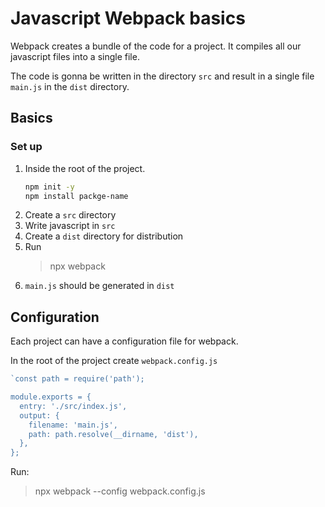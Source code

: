 # Javascript Webpack basics

Webpack creates a bundle of the code for a project. It compiles 
all our javascript files into a single file.

The code is gonna be written in the directory `src` and result in
a single file `main.js` in the `dist` directory.

## Basics

### Set up

1. Inside the root of the project.
    ```bash
    npm init -y
    npm install packge-name
    ```
2. Create a `src` directory
3. Write javascript in `src`
4. Create a `dist` directory for distribution
5. Run
    > npx webpack
6. `main.js` should be generated in `dist`

## Configuration

Each project can have a configuration file for webpack.

In the root of the project create `webpack.config.js`

```javascript
`const path = require('path');

module.exports = {
  entry: './src/index.js',
  output: {
    filename: 'main.js',
    path: path.resolve(__dirname, 'dist'),
  },
};
```

Run:
> npx webpack --config webpack.config.js
